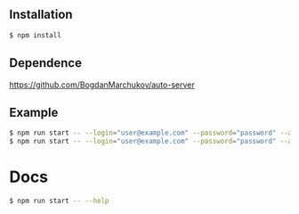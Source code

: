 ## Installation

```bash
$ npm install
```

## Dependence

https://github.com/BogdanMarchukov/auto-server

## Example

```bash
$ npm run start -- --login="user@example.com" --password="password" --action="sing-up"
$ npm run start -- --login="user@example.com" --password="password" --action="create-car" --r="BMW" "3" "1999" "1333333

```

# Docs

```bash
$ npm run start -- --help
```

